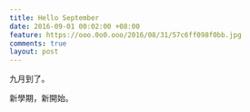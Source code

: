 ```yaml
---
title: Hello September
date: 2016-09-01 00:02:00 +08:00
feature: https://ooo.0o0.ooo/2016/08/31/57c6ff098f0bb.jpg
comments: true
layout: post
---
```


九月到了。

新學期，新開始。